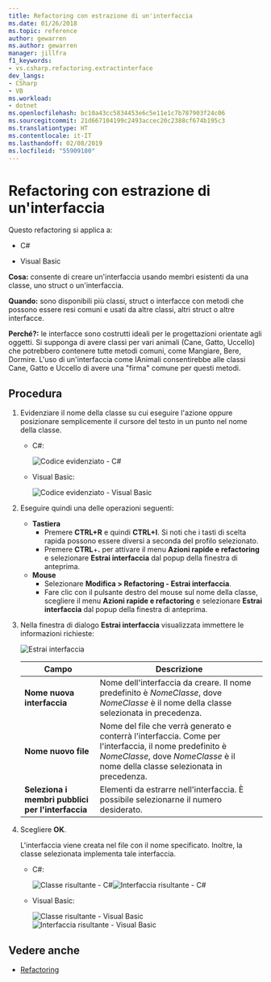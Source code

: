```yaml
---
title: Refactoring con estrazione di un'interfaccia
ms.date: 01/26/2018
ms.topic: reference
author: gewarren
ms.author: gewarren
manager: jillfra
f1_keywords:
- vs.csharp.refactoring.extractinterface
dev_langs:
- CSharp
- VB
ms.workload:
- dotnet
ms.openlocfilehash: bc10a43cc5834453e6c5e11e1c7b787903f24c06
ms.sourcegitcommit: 21d667104199c2493accec20c2388cf674b195c3
ms.translationtype: HT
ms.contentlocale: it-IT
ms.lasthandoff: 02/08/2019
ms.locfileid: "55909180"
---
```

# <a name="extract-an-interface-refactoring"></a>Refactoring con estrazione di un'interfaccia

Questo refactoring si applica a:

- C#

- Visual Basic

**Cosa:** consente di creare un'interfaccia usando membri esistenti da una classe, uno struct o un'interfaccia.

**Quando:** sono disponibili più classi, struct o interfacce con metodi che possono essere resi comuni e usati da altre classi, altri struct o altre interfacce.

**Perché?:** le interfacce sono costrutti ideali per le progettazioni orientate agli oggetti. Si supponga di avere classi per vari animali (Cane, Gatto, Uccello) che potrebbero contenere tutte metodi comuni, come Mangiare, Bere, Dormire. L'uso di un'interfaccia come IAnimali consentirebbe alle classi Cane, Gatto e Uccello di avere una "firma" comune per questi metodi.

## <a name="how-to"></a>Procedura

1. Evidenziare il nome della classe su cui eseguire l'azione oppure posizionare semplicemente il cursore del testo in un punto nel nome della classe.

   - C#:

       ![Codice evidenziato - C#](media/extractinterface-highlight-cs.png)

   - Visual Basic:

       ![Codice evidenziato - Visual Basic](media/extractinterface-highlight-vb.png)

2. Eseguire quindi una delle operazioni seguenti:

   - **Tastiera**
      - Premere **CTRL+R** e quindi **CTRL+I**. Si noti che i tasti di scelta rapida possono essere diversi a seconda del profilo selezionato.
      - Premere **CTRL**+**.** per attivare il menu **Azioni rapide e refactoring** e selezionare **Estrai interfaccia** dal popup della finestra di anteprima.
   - **Mouse**
      - Selezionare **Modifica > Refactoring - Estrai interfaccia**.
      - Fare clic con il pulsante destro del mouse sul nome della classe, scegliere il menu **Azioni rapide e refactoring** e selezionare **Estrai interfaccia** dal popup della finestra di anteprima.

3. Nella finestra di dialogo **Estrai interfaccia** visualizzata immettere le informazioni richieste:

   ![Estrai interfaccia](media/extractinterface-dialog-cs.png)


   | Campo | Descrizione |
   | - | - |
   | **Nome nuova interfaccia** | Nome dell'interfaccia da creare. Il nome predefinito è *NomeClasse*, dove *NomeClasse* è il nome della classe selezionata in precedenza. |
   | **Nome nuovo file** | Nome del file che verrà generato e conterrà l'interfaccia. Come per l'interfaccia, il nome predefinito è *NomeClasse*, dove *NomeClasse* è il nome della classe selezionata in precedenza. |
   | **Seleziona i membri pubblici per l'interfaccia** | Elementi da estrarre nell'interfaccia. È possibile selezionarne il numero desiderato. |


4. Scegliere **OK**.

   L'interfaccia viene creata nel file con il nome specificato. Inoltre, la classe selezionata implementa tale interfaccia.

   - C#:

      ![Classe risultante - C#](media/extractinterface-class-cs.png)![Interfaccia risultante - C#](media/extractinterface-interface-cs.png)

   - Visual Basic:

      ![Classe risultante - Visual Basic](media/extractinterface-class-vb.png)![Interfaccia risultante - Visual Basic](media/extractinterface-interface-vb.png)

## <a name="see-also"></a>Vedere anche

- [Refactoring](../refactoring-in-visual-studio.md)